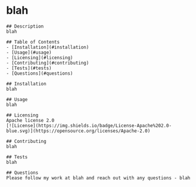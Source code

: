 # blah

    ## Description
    blah
    
    ## Table of Contents
    - [Installation](#installation)
    - [Usage](#usage)
    - [Licensing](#licensing)
    - [Contributing](#contributing)
    - [Tests](#tests)
    - [Questions](#questions)
    
    ## Installation
    blah
    
    ## Usage
    blah
    
    ## Licensing
    Apache license 2.0
    [![License](https://img.shields.io/badge/License-Apache%202.0-blue.svg)](https://opensource.org/licenses/Apache-2.0)

    ## Contributing
    blah
    
    ## Tests
    blah
    
    ## Questions
    Please follow my work at blah and reach out with any questions - blah